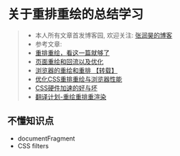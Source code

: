 # 关于重排重绘的总结学习

> * 本人所有文章首发博客园, 欢迎关注: [张润昊的博客](http://www.cnblogs.com/zhangrunhao/)
> * 参考文章:
> * [重排重绘，看这一篇就够了](https://juejin.im/entry/582f16fca22b9d006b7afd89)
> * [页面重绘和回流以及优化](http://www.css88.com/archives/4996)
> * [浏览器的重绘和重排 【转载】](https://dancon.gitbooks.io/git-books/content/css/concept/redraw_reflow.html)
> * [优化CSS重排重绘与浏览器性能](http://caibaojian.com/css-reflow-repaint.html)
> * [CSS硬件加速的好与坏](http://efe.baidu.com/blog/hardware-accelerated-css-the-nice-vs-the-naughty/)
> * [翻译计划-重绘重排重渲染](https://xdlrt.github.io/2016/11/05/2016-11-05/)

## 不懂知识点

* documentFragment
* CSS filters